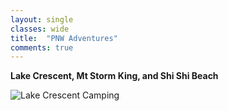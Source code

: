 ```yaml
---
layout: single
classes: wide
title:  "PNW Adventures"
comments: true
---
```


**Lake Crescent, Mt Storm King, and Shi Shi Beach** 

![Lake Crescent Camping](1.jpeg)


 
